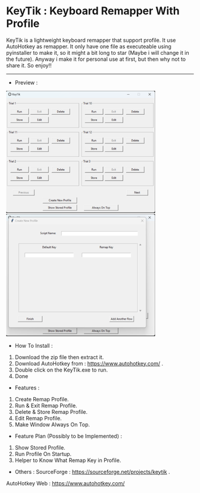# KeyTik : Keyboard Remapper With Profile
  KeyTik is a lightweight keyboard remapper that support profile. It use AutoHotkey as remapper.
It only have one file as executeable using pyinstaller to make it, so it might a bit long to 
star (Maybe i will change it in the future). Anyway i make it for personal use at first, but then 
why not to share it. So enjoy!!

------------------------------------------------------------------------------------------------------------------------------------------------------------------------------

* Preview :

<img src="Data/Picture/Preview.png" alt="Preview" width="400" />
<img src="Data/Picture/Preview_CreateProfile.png" alt="Preview_CreateProfile" width="400" />

* How To Install :
1. Download the zip file then extract it.
2. Download AutoHotkey from : https://www.autohotkey.com/ .
3. Double click on the KeyTik.exe to run.
4. Done

* Features :
1. Create Remap Profile.
2. Run & Exit Remap Profile.
3. Delete & Store Remap Profile.
4. Edit Remap Profile.
5. Make Window Always On Top.

* Feature Plan (Possibly to be Implemented) :
1. Show Stored Profile.
2. Run Profile On Startup.
3. Helper to Know What Remap Key in Profile.

* Others :
SourceForge : https://sourceforge.net/projects/keytik .

AutoHotkey Web :
https://www.autohotkey.com/
